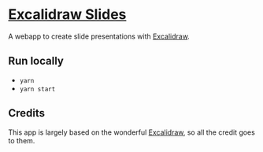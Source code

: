 # [Excalidraw Slides](https://excalidraw-slides.netlify.app/)

A webapp to create slide presentations with [Excalidraw](https://excalidraw.com/).

## Run locally

- `yarn`
- `yarn start`

## Credits

This app is largely based on the wonderful [Excalidraw](https://github.com/excalidraw/excalidraw), so all the credit goes to them.
